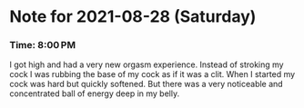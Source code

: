 # Note for 2021-08-28 (Saturday)
### Time: 8:00 PM

I got high and had a very new orgasm experience. Instead of stroking my cock I was rubbing the base of my cock as if it was a clit. When I started my cock was hard but quickly softened. But there was a very noticeable and concentrated ball of energy deep in my belly.

